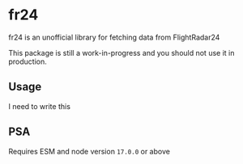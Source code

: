 # fr24
fr24 is an unofficial library for fetching data from FlightRadar24

This package is still a work-in-progress and you should not use it in production.

## Usage
I need to write this

## PSA
Requires ESM and node version `17.0.0` or above